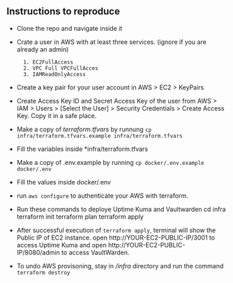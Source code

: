 ## Instructions to reproduce

- Clone the repo and navigate inside it

- Crate a user in AWS with at least three services. (ignore if you are already an admin)

        1. EC2FullAccess
        2. VPC Full VPCFullAcces
        3. IAMReadOnlyAccess

- Create a key pair for your user account in AWS > EC2 > KeyPairs

- Create Access Key ID and Secret Access Key of the user from AWS > IAM > Users > [Select the User] > Security Credentials > Create Access Key. Copy it in a safe place.

- Make a copy of _terraform.tfvars_ by runnung `cp infra/terraform.tfvars.example infra/terraform.tfvars`
- Fill the variables inside \*infra/terraform.tfvars

- Make a copy of .env.example by running `cp docker/.env.example docker/.env`
- Fill the values inside docker/.env

- run `aws configure` to authenticate your AWS with terraform.

- Run these commands to deploye Uptime Kuma and Vaultwarden
  cd infra
  terraform init
  terraform plan
  terraform apply
- After successful execution of `terraform apply`, terminal will show the Public IP of EC2 instance. open http://YOUR-EC2-PUBLIC-IP/3001 to access Uptime Kuma and open http://YOUR-EC2-PUBLIC-IP/8080/admin to access VaultWarden.
- To undo AWS provisoning, stay in _/infra_ directory and run the command `terraform destroy`
